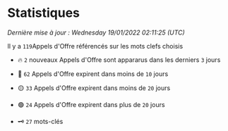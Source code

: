 # Statistiques


_Dernière mise à jour : Wednesday 19/01/2022 02:11:25 (UTC)_ 

Il y a `119`Appels d'Offre référencés sur les mots clefs choisis

- 🔥 `2` nouveaux Appels d'Offre sont appararus dans les derniers `3` jours
- 🔴  `62` Appels d'Offre expirent dans moins de `10` jours
- 🟡  `33` Appels d'Offre expirent dans moins de `20` jours
- 🟢  `24` Appels d'Offre expirent dans plus de `20` jours

- 🗝 `27` mots-clés
